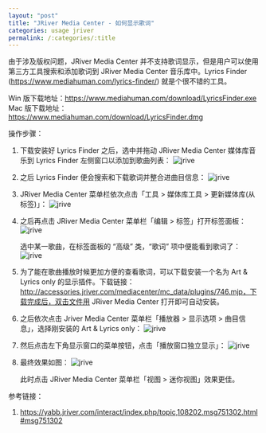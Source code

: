 ```yaml
---
layout: "post"
title: "JRiver Media Center - 如何显示歌词"
categories: usage jriver
permalink: /:categories/:title
---
```

由于涉及版权问题，JRiver Media Center 并不支持歌词显示，但是用户可以使用第三方工具搜索和添加歌词到 JRiver Media Center 音乐库中。Lyrics Finder (https://www.mediahuman.com/lyrics-finder/) 就是个很不错的工具。

Win 版下载地址：https://www.mediahuman.com/download/LyricsFinder.exe
Mac 版下载地址：https://www.mediahuman.com/download/LyricsFinder.dmg

操作步骤：

1. 下载安装好 Lyrics Finder 之后，选中并拖动 JRiver Media Center 媒体库音乐到 Lyrics Finder 左侧窗口以添加到歌曲列表：
	![jrive](https://i.imgur.com/LvK83SP.png)

2. 之后 Lyrics Finder 便会搜索和下载歌词并整合进曲目信息：
	![jrive](https://i.imgur.com/VdGGRmU.png)

3. JRiver Media Center 菜单栏依次点击「工具 > 媒体库工具 > 更新媒体库(从标签)」：
	![jrive](https://i.imgur.com/PMMyxwj.png)

4. 之后再点击 JRiver Media Center 菜单栏「编辑 > 标签」打开标签面板：
	![jrive](https://i.imgur.com/tyIvlvE.png)

	选中某一歌曲，在标签面板的 “高级” 类，“歌词” 项中便能看到歌词了：
	![jrive](https://i.imgur.com/LpCbgjx.png)

5. 为了能在歌曲播放时候更加方便的查看歌词，可以下载安装一个名为 Art & Lyrics only 的显示插件。下载链接：http://accessories.jriver.com/mediacenter/mc_data/plugins/746.mjp，下载完成后，双击文件用 JRiver Media Center 打开即可自动安装。
6. 之后依次点击 Jriver Media Center 菜单栏「播放器 > 显示选项 > 曲目信息」，选择刚安装的 Art & Lyrics only：
	![jrive](https://i.imgur.com/dQAeiy1.png)

7. 然后点击左下角显示窗口的菜单按钮，点击「播放窗口独立显示」：
	![jrive](https://i.imgur.com/BWT8Gaf.png)

8. 最终效果如图：
	![jrive](https://i.imgur.com/G0en85Q.png)

	此时点击 JRiver Media Center 菜单栏「视图 > 迷你视图」效果更佳。

参考链接：
1. https://yabb.jriver.com/interact/index.php/topic,108202.msg751302.html#msg751302
